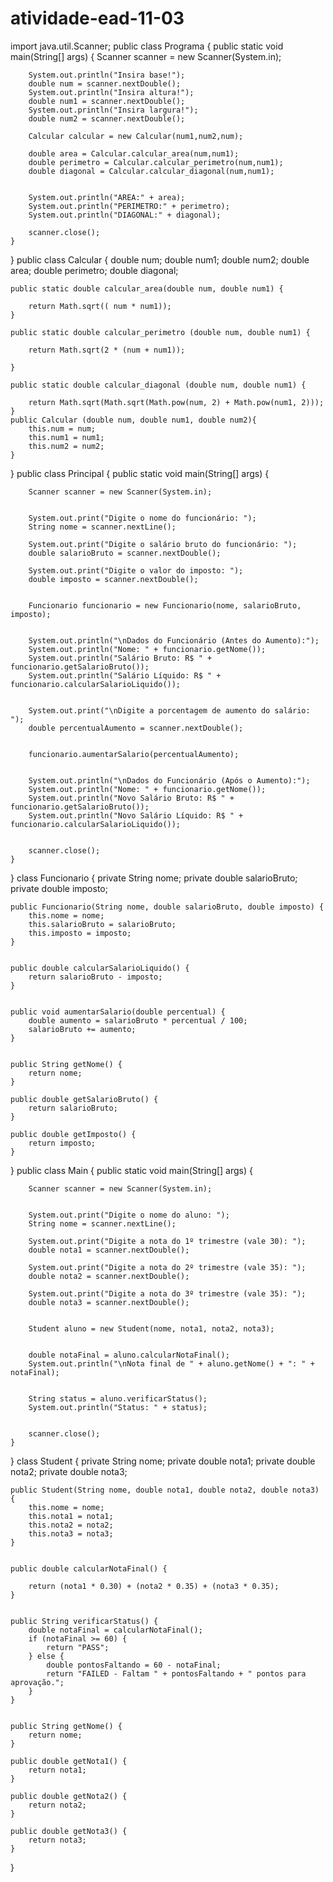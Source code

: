 # atividade-ead-11-03
import java.util.Scanner;
public class Programa {
    public static void main(String[] args) {
        Scanner scanner = new Scanner(System.in);

        System.out.println("Insira base!");
        double num = scanner.nextDouble();
        System.out.println("Insira altura!");
        double num1 = scanner.nextDouble();
        System.out.println("Insira largura!");
        double num2 = scanner.nextDouble();

        Calcular calcular = new Calcular(num1,num2,num);

        double area = Calcular.calcular_area(num,num1);
        double perimetro = Calcular.calcular_perimetro(num,num1);
        double diagonal = Calcular.calcular_diagonal(num,num1);


        System.out.println("AREA:" + area);
        System.out.println("PERIMETRO:" + perimetro);
        System.out.println("DIAGONAL:" + diagonal);

        scanner.close();
    }
}
public class Calcular {
    double num;
    double num1;
    double num2;
    double area;
    double perimetro;
    double diagonal;

    public static double calcular_area(double num, double num1) {

        return Math.sqrt(( num * num1));
    }

    public static double calcular_perimetro (double num, double num1) {

        return Math.sqrt(2 * (num + num1));

    }

    public static double calcular_diagonal (double num, double num1) {

        return Math.sqrt(Math.sqrt(Math.pow(num, 2) + Math.pow(num1, 2)));
    }
    public Calcular (double num, double num1, double num2){
        this.num = num;
        this.num1 = num1;
        this.num2 = num2;
    }


}
public class Principal {
    public static void main(String[] args) {
        
        Scanner scanner = new Scanner(System.in);

        
        System.out.print("Digite o nome do funcionário: ");
        String nome = scanner.nextLine();
        
        System.out.print("Digite o salário bruto do funcionário: ");
        double salarioBruto = scanner.nextDouble();
        
        System.out.print("Digite o valor do imposto: ");
        double imposto = scanner.nextDouble();

        
        Funcionario funcionario = new Funcionario(nome, salarioBruto, imposto);

        
        System.out.println("\nDados do Funcionário (Antes do Aumento):");
        System.out.println("Nome: " + funcionario.getNome());
        System.out.println("Salário Bruto: R$ " + funcionario.getSalarioBruto());
        System.out.println("Salário Líquido: R$ " + funcionario.calcularSalarioLiquido());

        
        System.out.print("\nDigite a porcentagem de aumento do salário: ");
        double percentualAumento = scanner.nextDouble();

        
        funcionario.aumentarSalario(percentualAumento);

       
        System.out.println("\nDados do Funcionário (Após o Aumento):");
        System.out.println("Nome: " + funcionario.getNome());
        System.out.println("Novo Salário Bruto: R$ " + funcionario.getSalarioBruto());
        System.out.println("Novo Salário Líquido: R$ " + funcionario.calcularSalarioLiquido());

        
        scanner.close();
    }
}
class Funcionario {
    private String nome;
    private double salarioBruto;
    private double imposto;

   
    public Funcionario(String nome, double salarioBruto, double imposto) {
        this.nome = nome;
        this.salarioBruto = salarioBruto;
        this.imposto = imposto;
    }

    
    public double calcularSalarioLiquido() {
        return salarioBruto - imposto;
    }

    
    public void aumentarSalario(double percentual) {
        double aumento = salarioBruto * percentual / 100;
        salarioBruto += aumento;
    }

    
    public String getNome() {
        return nome;
    }

    public double getSalarioBruto() {
        return salarioBruto;
    }

    public double getImposto() {
        return imposto;
    }
}
public class Main {
    public static void main(String[] args) {
        
        Scanner scanner = new Scanner(System.in);

       
        System.out.print("Digite o nome do aluno: ");
        String nome = scanner.nextLine();
        
        System.out.print("Digite a nota do 1º trimestre (vale 30): ");
        double nota1 = scanner.nextDouble();
        
        System.out.print("Digite a nota do 2º trimestre (vale 35): ");
        double nota2 = scanner.nextDouble();
        
        System.out.print("Digite a nota do 3º trimestre (vale 35): ");
        double nota3 = scanner.nextDouble();

        
        Student aluno = new Student(nome, nota1, nota2, nota3);

        
        double notaFinal = aluno.calcularNotaFinal();
        System.out.println("\nNota final de " + aluno.getNome() + ": " + notaFinal);

        
        String status = aluno.verificarStatus();
        System.out.println("Status: " + status);
        
        
        scanner.close();
    }
}
class Student {
    private String nome;
    private double nota1;
    private double nota2;
    private double nota3;

    
    public Student(String nome, double nota1, double nota2, double nota3) {
        this.nome = nome;
        this.nota1 = nota1;
        this.nota2 = nota2;
        this.nota3 = nota3;
    }

   
    public double calcularNotaFinal() {
        
        return (nota1 * 0.30) + (nota2 * 0.35) + (nota3 * 0.35);
    }

    
    public String verificarStatus() {
        double notaFinal = calcularNotaFinal();
        if (notaFinal >= 60) {
            return "PASS";
        } else {
            double pontosFaltando = 60 - notaFinal;
            return "FAILED - Faltam " + pontosFaltando + " pontos para aprovação.";
        }
    }

   
    public String getNome() {
        return nome;
    }

    public double getNota1() {
        return nota1;
    }

    public double getNota2() {
        return nota2;
    }

    public double getNota3() {
        return nota3;
    }
}
